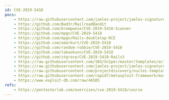 ```yaml
---
id: CVE-2019-5418
pocs:
    - https://raw.githubusercontent.com/jaeles-project/jaeles-signatures/master/cves/rails-info-leak-cve-2019-5418.yaml
    - https://github.com/Bad3r/RailroadBandit
    - https://github.com/brompwnie/CVE-2019-5418-Scanner
    - https://github.com/mpgn/CVE-2019-5418
    - https://github.com/mpgn/Rails-doubletap-RCE
    - https://github.com/omarkurt/CVE-2019-5418
    - https://github.com/random-robbie/CVE-2019-5418
    - https://github.com/takeokunn/CVE-2019-5418
    - https://github.com/ztgrace/CVE-2019-5418-Rails3
    - https://raw.githubusercontent.com/1N3/Sn1per/master/templates/active/CVE-2019-5418_-_Rail_File_Content_Disclosure.sh
    - https://raw.githubusercontent.com/jaeles-project/jaeles-signatures/master/cves/rails-cve-2019-5418.yaml
    - https://raw.githubusercontent.com/projectdiscovery/nuclei-templates/master/cves/CVE-2019-5418.yaml
    - https://raw.githubusercontent.com/rapid7/metasploit-framework/master/modules/auxiliary/gather/rails_doubletap_file_read.rb
    - https://www.exploit-db.com/raw/46585
refs:
    - https://pentesterlab.com/exercises/cve-2019-5418/course
---
```

